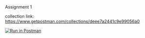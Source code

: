 Assignment 1

collection link: https://www.getpostman.com/collections/deee7a2441c9e99056a0

[![Run in Postman](https://run.pstmn.io/button.svg)](https://app.getpostman.com/run-collection/deee7a2441c9e99056a0)
